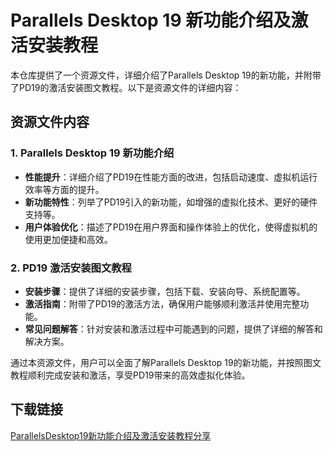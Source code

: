 # Parallels Desktop 19 新功能介绍及激活安装教程

本仓库提供了一个资源文件，详细介绍了Parallels Desktop 19的新功能，并附带了PD19的激活安装图文教程。以下是资源文件的详细内容：

## 资源文件内容

### 1. Parallels Desktop 19 新功能介绍
- **性能提升**：详细介绍了PD19在性能方面的改进，包括启动速度、虚拟机运行效率等方面的提升。
- **新功能特性**：列举了PD19引入的新功能，如增强的虚拟化技术、更好的硬件支持等。
- **用户体验优化**：描述了PD19在用户界面和操作体验上的优化，使得虚拟机的使用更加便捷和高效。

### 2. PD19 激活安装图文教程
- **安装步骤**：提供了详细的安装步骤，包括下载、安装向导、系统配置等。
- **激活指南**：附带了PD19的激活方法，确保用户能够顺利激活并使用完整功能。
- **常见问题解答**：针对安装和激活过程中可能遇到的问题，提供了详细的解答和解决方案。

通过本资源文件，用户可以全面了解Parallels Desktop 19的新功能，并按照图文教程顺利完成安装和激活，享受PD19带来的高效虚拟化体验。

## 下载链接

[ParallelsDesktop19新功能介绍及激活安装教程分享](https://pan.quark.cn/s/2a6b1aa78126)